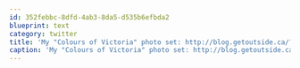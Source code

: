 ```yaml
---
id: 352febbc-8dfd-4ab3-8da5-d535b6efbda2
blueprint: text
category: twitter
title: 'My "Colours of Victoria" photo set: http://blog.getoutside.ca/?p=193'
caption: 'My "Colours of Victoria" photo set: http://blog.getoutside.ca/?p=193'
---
```

